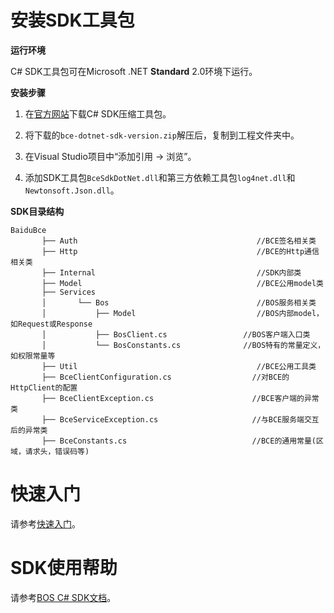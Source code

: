 # 安装SDK工具包

**运行环境**

C# SDK工具包可在Microsoft .NET **Standard** 2.0环境下运行。

**安装步骤**

1. 在[官方网站](http://bce.baidu.com/doc/SDKTool/index.html)下载C# SDK压缩工具包。

2. 将下载的`bce-dotnet-sdk-version.zip`解压后，复制到工程文件夹中。

3. 在Visual Studio项目中“添加引用 -> 浏览”。

4. 添加SDK工具包`BceSdkDotNet.dll`和第三方依赖工具包`log4net.dll`和`Newtonsoft.Json.dll`。

**SDK目录结构**

    BaiduBce
           ├── Auth                                        //BCE签名相关类
           ├── Http                                        //BCE的Http通信相关类
           ├── Internal                                    //SDK内部类
           ├── Model                                       //BCE公用model类
           ├── Services
           │       └── Bos                                 //BOS服务相关类
           │           ├── Model                           //BOS内部model，如Request或Response
           │           ├── BosClient.cs                 //BOS客户端入口类
           │           └── BosConstants.cs              //BOS特有的常量定义，如权限常量等
           ├── Util                                        //BCE公用工具类
           ├── BceClientConfiguration.cs                  //对BCE的HttpClient的配置
           ├── BceClientException.cs                      //BCE客户端的异常类
           ├── BceServiceException.cs                     //与BCE服务端交互后的异常类
           ├── BceConstants.cs                            //BCE的通用常量(区域，请求头，错误码等)
           
           
# 快速入门

请参考[快速入门](http://bce.baidu.com/doc/BOS/Cs-SDK.html#快速入门)。

# SDK使用帮助

请参考[BOS C# SDK文档](http://bce.baidu.com/doc/BOS/Cs-SDK.html)。
  
